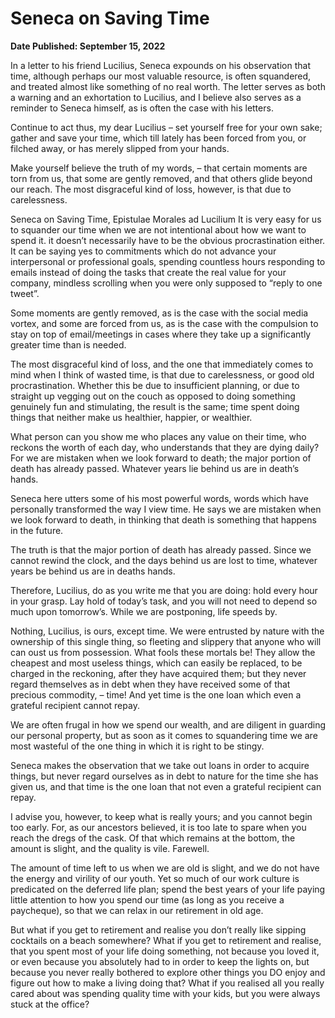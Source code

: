 # Seneca on Saving Time 

**Date Published: September 15, 2022**

In a letter to his friend Lucilius, Seneca expounds on his observation that time, although perhaps our most valuable resource, is often squandered, and treated almost like something of no real worth. The letter serves as both a warning and an exhortation to Lucilius, and I believe also serves as a reminder to Seneca himself, as is often the case with his letters.

Continue to act thus, my dear Lucilius – set yourself free for your own sake; gather and save your time, which till lately has been forced from you, or filched away, or has merely slipped from your hands.

Make yourself believe the truth of my words, – that certain moments are torn from us, that some are gently removed, and that others glide beyond our reach. The most disgraceful kind of loss, however, is that due to carelessness.

Seneca on Saving Time, Epistulae Morales ad Lucilium
It is very easy for us to squander our time when we are not intentional about how we want to spend it. it doesn’t necessarily have to be the obvious procrastination either. It can be saying yes to commitments which do not advance your interpersonal or professional goals, spending countless hours responding to emails instead of doing the tasks that create the real value for your company, mindless scrolling when you were only supposed to “reply to one tweet”.

Some moments are gently removed, as is the case with the social media vortex, and some are forced from us, as is the case with the compulsion to stay on top of email/meetings in cases where they take up a significantly greater time than is needed.

The most disgraceful kind of loss, and the one that immediately comes to mind when I think of wasted time, is that due to carelessness, or good old procrastination. Whether this be due to insufficient planning, or due to straight up vegging out on the couch as opposed to doing something genuinely fun and stimulating, the result is the same; time spent doing things that neither make us healthier, happier, or wealthier.

What person can you show me who places any value on their time, who reckons the worth of each day, who understands that they are dying daily? For we are mistaken when we look forward to death; the major portion of death has already passed. Whatever years lie behind us are in death’s hands.

Seneca here utters some of his most powerful words, words which have personally transformed the way I view time. He says we are mistaken when we look forward to death, in thinking that death is something that happens in the future.

The truth is that the major portion of death has already passed. Since we cannot rewind the clock, and the days behind us are lost to time, whatever years be behind us are in deaths hands.

Therefore, Lucilius, do as you write me that you are doing: hold every hour in your grasp. Lay hold of today’s task, and you will not need to depend so much upon tomorrow’s. While we are postponing, life speeds by.

Nothing, Lucilius, is ours, except time. We were entrusted by nature with the ownership of this single thing, so fleeting and slippery that anyone who will can oust us from possession. What fools these mortals be! They allow the cheapest and most useless things, which can easily be replaced, to be charged in the reckoning, after they have acquired them; but they never regard themselves as in debt when they have received some of that precious commodity, – time! And yet time is the one loan which even a grateful recipient cannot repay.

We are often frugal in how we spend our wealth, and are diligent in guarding our personal property, but as soon as it comes to squandering time we are most wasteful of the one thing in which it is right to be stingy.

Seneca makes the observation that we take out loans in order to acquire things, but never regard ourselves as in debt to nature for the time she has given us, and that time is the one loan that not even a grateful recipient can repay.

I advise you, however, to keep what is really yours; and you cannot begin too early. For, as our ancestors believed, it is too late to spare when you reach the dregs of the cask. Of that which remains at the bottom, the amount is slight, and the quality is vile. Farewell.

The amount of time left to us when we are old is slight, and we do not have the energy and virility of our youth. Yet so much of our work culture is predicated on the deferred life plan; spend the best years of your life paying little attention to how you spend our time (as long as you receive a paycheque), so that we can relax in our retirement in old age.

But what if you get to retirement and realise you don’t really like sipping cocktails on a beach somewhere? What if you get to retirement and realise, that you spent most of your life doing something, not because you loved it, or even because you absolutely had to in order to keep the lights on, but because you never really bothered to explore other things you DO enjoy and figure out how to make a living doing that? What if you realised all you really cared about was spending quality time with your kids, but you were always stuck at the office?